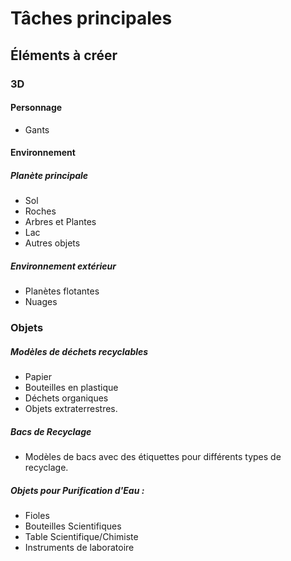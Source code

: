# Tâches principales

## Éléments à créer

### 3D
#### Personnage
- Gants

#### Environnement
##### Planète principale
- Sol
- Roches
- Arbres et Plantes
- Lac
- Autres objets

##### Environnement extérieur
- Planètes flotantes
- Nuages

### Objets

##### Modèles de déchets recyclables
- Papier
- Bouteilles en plastique
- Déchets organiques
- Objets extraterrestres.

##### Bacs de Recyclage 
- Modèles de bacs avec des étiquettes pour différents types de recyclage.
  
##### Objets pour Purification d'Eau :
- Fioles
- Bouteilles Scientifiques
- Table Scientifique/Chimiste
- Instruments de laboratoire
